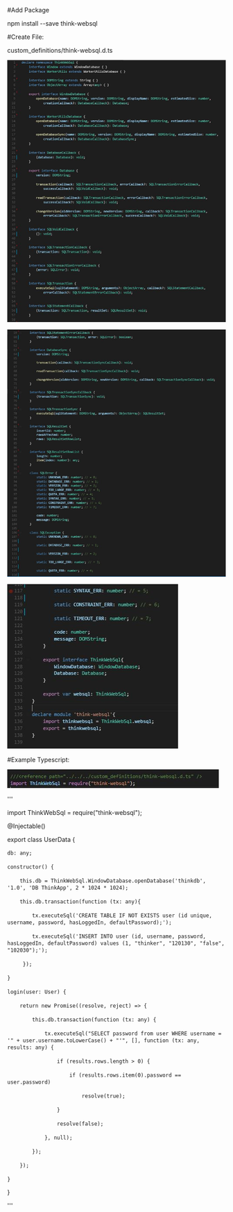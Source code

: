 #Add Package

npm install --save think-websql

#Create File:

custom_definitions/think-websql.d.ts

![think-websql.d.ts Line 1 - 58](https://raw.githubusercontent.com/ThinkAM/images/master/think-websql/ThinkWebSql-1-58.JPG)

![think-websql.d.ts Line 59 - 116](https://raw.githubusercontent.com/ThinkAM/images/master/think-websql/ThinkWebSql-59-116.JPG)

![think-websql.d.ts Line 117 - 139](https://raw.githubusercontent.com/ThinkAM/images/master/think-websql/ThinkWebSql-117-139.JPG)


#Example Typescript:

![Reference think-websql.d.ts](https://raw.githubusercontent.com/ThinkAM/images/master/think-websql/reference.JPG)

'''

import ThinkWebSql = require("think-websql");

@Injectable()

export class UserData {

    db: any;

    constructor() {

        this.db = ThinkWebSql.WindowDatabase.openDatabase('thinkdb', '1.0', 'DB ThinkApp', 2 * 1024 * 1024);

        this.db.transaction(function (tx: any){

            tx.executeSql('CREATE TABLE IF NOT EXISTS user (id unique, username, password, hasLoggedIn, defaultPassword);');

            tx.executeSql('INSERT INTO user (id, username, password, hasLoggedIn, defaultPassword) values (1, "thinker", "120130", "false", "102030");');

         });

    }

    login(user: User) {

        return new Promise((resolve, reject) => {

            this.db.transaction(function (tx: any) {

                tx.executeSql("SELECT password from user WHERE username = '" + user.username.toLowerCase() + "'", [], function (tx: any, results: any) {

                    if (results.rows.length > 0) {

                        if (results.rows.item(0).password == user.password)

                            resolve(true);

                    }

                    resolve(false);

                }, null);

            });

        });

    }

}

'''